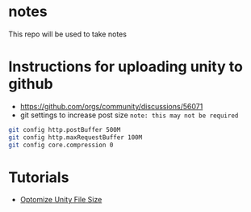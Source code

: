 # notes

This repo will be used to take notes

# Instructions for uploading unity to github
- https://github.com/orgs/community/discussions/56071
- git settings to increase post size
    `note: this may not be required`
```bash
git config http.postBuffer 500M
git config http.maxRequestBuffer 100M
git config core.compression 0
```


# Tutorials
- [Optomize Unity File Size](https://docs.unity3d.com/410/Documentation/Manual/ReducingFilesize.html)
